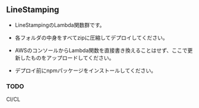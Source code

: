 ## LineStamping
- LineStampingのLambda関数群です。
- 各フォルダの中身をすべてzipに圧縮してデプロイしてください。
- AWSのコンソールからLambda関数を直接書き換えることはせず、ここで更新したものをアップロードしてください。

- デプロイ前にnpmパッケージをインストールしてください。

### TODO
CI/CL
